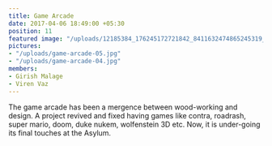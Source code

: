 ```yaml
---
title: Game Arcade
date: 2017-04-06 18:49:00 +05:30
position: 11
featured image: "/uploads/12185384_176245172721842_8411632474865245319_o.jpg"
pictures:
- "/uploads/game-arcade-05.jpg"
- "/uploads/game-arcade-04.jpg"
members:
- Girish Malage
- Viren Vaz
---
```


The game arcade has been a mergence between wood-working and design. A project revived and fixed having games like contra, roadrash, super mario, doom, duke nukem, wolfenstein 3D etc. Now, it is under-going its final touches at the Asylum.

